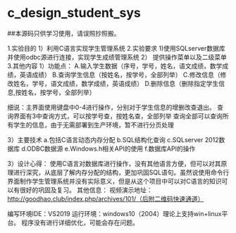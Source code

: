 # c_design_student_sys
<!--
 * @Date: 2020-06-01 09:59:37
 * @LastEditors: Goodhao
 * @LastEditTime: 2020-06-01 10:00:29
 * @FilePath: \lab13\readme.md
--> 
##本源码只供学习使用，请误照抄照搬。

1.实验目的
1）利用C语言实现学生管理系统
2.实验要求
1)使用SQLserver数据库并使用odbc源进行连接，实现学生成绩管理系统
2） 提供操作菜单以及二级菜单
3.其他内容
1）功能点：
A.输入学生数据（序号，学号，姓名，语文成绩，数学成绩，英语成绩）
B.查询学生信息（按姓名，按学号，全部列举）
C.修改信息（修改姓名，学号，语文成绩，数学成绩，英语成绩）
D.删除信息（删除指定学生信息,按姓名，按学号，全部列举）

细说：主界面使用键盘中0-4进行操作，分别对于学生信息的增删改查退出。
查询界面有3中查询方式，可以按学号查，按姓名查，全部列举
查询全部可以查询所有学生的信息，由于无需部署到生产环境，暂不进行分页处理


3）主要技术
a.包括C语言动态内存分配
b.SQL结构化查询
c.SQLserver 2012数据库
d.ODBC数据源
e.Windows.h相关API的使用
f.数据库API的操作

3）设计心得：
使用C语言对数据库进行操作，没有其他语言方便，但可以对其原理进行深究，从底层了解内存分配的结构，更加巩固SQL语句。虽然说使用命令行界面制作学生管理系统并没有实际意义，但是从这个项目中可以对C语言的知识可以有很好的巩固及复习。
其他信息：
视频演示地址：http://goodhao.club/index.php/archives/101/（后附二维码快速通道）

编写环境IDE：VS2019
运行环境：windows10（2004）理论上支持win+linux平台。
程序没有进行详细优化，可能会存在问题。
